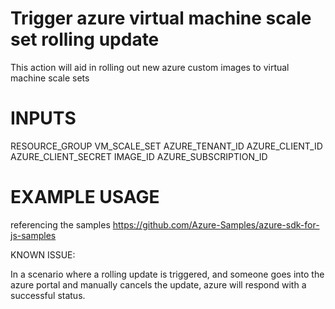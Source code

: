 # Trigger azure virtual machine scale set rolling update 

This action will aid in rolling out new azure custom images to virtual machine scale sets

# INPUTS 

RESOURCE_GROUP
VM_SCALE_SET
AZURE_TENANT_ID
AZURE_CLIENT_ID
AZURE_CLIENT_SECRET
IMAGE_ID
AZURE_SUBSCRIPTION_ID

# EXAMPLE USAGE 


referencing the samples 
https://github.com/Azure-Samples/azure-sdk-for-js-samples


KNOWN ISSUE:

In a scenario where a rolling update is triggered, and someone goes into the azure portal and manually cancels the update, azure will respond with a successful status. 


